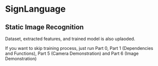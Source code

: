 # SignLanguage 

## Static Image Recognition

Dataset, extracted features, and trained model is also uplaoded.

If you want to skip training process, just run Part 0, Part 1 (Dependencies and Functions), Part 5 (Camera Demonstration) and Part 6 (Image Demonstration)
